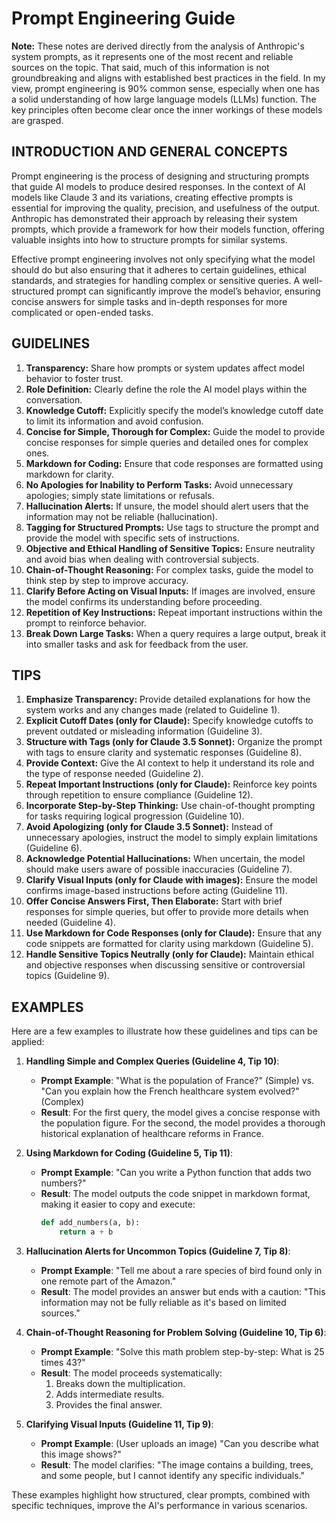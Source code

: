 # Prompt Engineering Guide
**Note:** These notes are derived directly from the analysis of Anthropic's system prompts, as it represents one of the most recent and reliable sources on the topic. That said, much of this information is not groundbreaking and aligns with established best practices in the field. In my view, prompt engineering is 90% common sense, especially when one has a solid understanding of how large language models (LLMs) function. The key principles often become clear once the inner workings of these models are grasped.

## INTRODUCTION AND GENERAL CONCEPTS
Prompt engineering is the process of designing and structuring prompts that guide AI models to produce desired responses. In the context of AI models like Claude 3 and its variations, creating effective prompts is essential for improving the quality, precision, and usefulness of the output. Anthropic has demonstrated their approach by releasing their system prompts, which provide a framework for how their models function, offering valuable insights into how to structure prompts for similar systems.

Effective prompt engineering involves not only specifying what the model should do but also ensuring that it adheres to certain guidelines, ethical standards, and strategies for handling complex or sensitive queries. A well-structured prompt can significantly improve the model’s behavior, ensuring concise answers for simple tasks and in-depth responses for more complicated or open-ended tasks.

## GUIDELINES
1. **Transparency:** Share how prompts or system updates affect model behavior to foster trust.
2. **Role Definition:** Clearly define the role the AI model plays within the conversation.
3. **Knowledge Cutoff:** Explicitly specify the model’s knowledge cutoff date to limit its information and avoid confusion.
4. **Concise for Simple, Thorough for Complex:** Guide the model to provide concise responses for simple queries and detailed ones for complex ones.
5. **Markdown for Coding:** Ensure that code responses are formatted using markdown for clarity.
6. **No Apologies for Inability to Perform Tasks:** Avoid unnecessary apologies; simply state limitations or refusals.
7. **Hallucination Alerts:** If unsure, the model should alert users that the information may not be reliable (hallucination).
8. **Tagging for Structured Prompts:** Use tags to structure the prompt and provide the model with specific sets of instructions.
9. **Objective and Ethical Handling of Sensitive Topics:** Ensure neutrality and avoid bias when dealing with controversial subjects.
10. **Chain-of-Thought Reasoning:** For complex tasks, guide the model to think step by step to improve accuracy.
11. **Clarify Before Acting on Visual Inputs:** If images are involved, ensure the model confirms its understanding before proceeding.
12. **Repetition of Key Instructions:** Repeat important instructions within the prompt to reinforce behavior.
13. **Break Down Large Tasks:** When a query requires a large output, break it into smaller tasks and ask for feedback from the user.

## TIPS
1. **Emphasize Transparency:** Provide detailed explanations for how the system works and any changes made (related to Guideline 1).
2. **Explicit Cutoff Dates (only for Claude):** Specify knowledge cutoffs to prevent outdated or misleading information (Guideline 3).
3. **Structure with Tags (only for Claude 3.5 Sonnet):** Organize the prompt with tags to ensure clarity and systematic responses (Guideline 8).
4. **Provide Context:** Give the AI context to help it understand its role and the type of response needed (Guideline 2).
5. **Repeat Important Instructions (only for Claude):** Reinforce key points through repetition to ensure compliance (Guideline 12).
6. **Incorporate Step-by-Step Thinking:** Use chain-of-thought prompting for tasks requiring logical progression (Guideline 10).
7. **Avoid Apologizing (only for Claude 3.5 Sonnet):** Instead of unnecessary apologies, instruct the model to simply explain limitations (Guideline 6).
8. **Acknowledge Potential Hallucinations:** When uncertain, the model should make users aware of possible inaccuracies (Guideline 7).
9. **Clarify Visual Inputs (only for Claude with images):** Ensure the model confirms image-based instructions before acting (Guideline 11).
10. **Offer Concise Answers First, Then Elaborate:** Start with brief responses for simple queries, but offer to provide more details when needed (Guideline 4).
11. **Use Markdown for Code Responses (only for Claude):** Ensure that any code snippets are formatted for clarity using markdown (Guideline 5).
12. **Handle Sensitive Topics Neutrally (only for Claude):** Maintain ethical and objective responses when discussing sensitive or controversial topics (Guideline 9).

## EXAMPLES
Here are a few examples to illustrate how these guidelines and tips can be applied:

1. **Handling Simple and Complex Queries (Guideline 4, Tip 10)**:
   - **Prompt Example**: "What is the population of France?" (Simple) vs. "Can you explain how the French healthcare system evolved?" (Complex)
   - **Result**: For the first query, the model gives a concise response with the population figure. For the second, the model provides a thorough historical explanation of healthcare reforms in France.

2. **Using Markdown for Coding (Guideline 5, Tip 11)**:
   - **Prompt Example**: "Can you write a Python function that adds two numbers?"
   - **Result**: The model outputs the code snippet in markdown format, making it easier to copy and execute:
     ```python
     def add_numbers(a, b):
         return a + b
     ```

3. **Hallucination Alerts for Uncommon Topics (Guideline 7, Tip 8)**:
   - **Prompt Example**: "Tell me about a rare species of bird found only in one remote part of the Amazon."
   - **Result**: The model provides an answer but ends with a caution: "This information may not be fully reliable as it's based on limited sources."

4. **Chain-of-Thought Reasoning for Problem Solving (Guideline 10, Tip 6)**:
   - **Prompt Example**: "Solve this math problem step-by-step: What is 25 times 43?"
   - **Result**: The model proceeds systematically:
     1. Breaks down the multiplication.
     2. Adds intermediate results.
     3. Provides the final answer.

5. **Clarifying Visual Inputs (Guideline 11, Tip 9)**:
   - **Prompt Example**: (User uploads an image) "Can you describe what this image shows?"
   - **Result**: The model clarifies: "The image contains a building, trees, and some people, but I cannot identify any specific individuals."

These examples highlight how structured, clear prompts, combined with specific techniques, improve the AI's performance in various scenarios.
